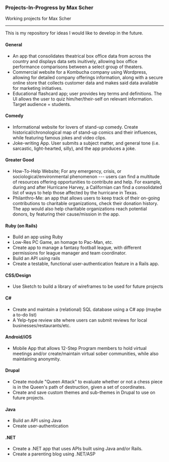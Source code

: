 ### Projects-In-Progress by Max Scher
Working projects for Max Scher
***

This is my repository for ideas I would like to develop in the future.

#### General
* An app that consolidates theatrical box office data from across the country and displays data sets inuitively, allowing box office performance comparisons between a select group of theaters.
* Commercial website for a Kombucha company using Wordpress, allowing for detailed company offerings information, along with a secure online store that collects customer data and makes said data available for marketing initiatives.
* Educational flashcard app; user provides key terms and definitions. The UI allows the user to quiz him/her/their-self on relevant information. Target audience = students.

#### Comedy
* Informational website for lovers of stand-up comedy. Create historical/chronological map of stand-up comics and their influences, while featuring famous jokes and video clips.
* Joke-writing App. User submits a subject matter, and general tone (i.e. sarcastic, light-hearted, silly), and the app produces a joke.

#### Greater Good
* How-To-Help Website; For any emergency, crisis, or sociological/environmental phenomenon --- users can find a multitude of resources offering opportunities to contribute and help. For example, during and after Hurricane Harvey, a Californian can find a consolidated list of ways to help those affected by the hurricane in Texas.
* Philanthro-Me: an app that allows users to keep track of their on-going contributions to charitable organizations, check their donation history. The app would also help charitable organizations reach potential donors, by featuring their cause/mission in the app.

#### Ruby (on Rails)
* Build an app using Ruby
* Low-Res PC Game, an homage to Pac-Man, etc.
* Create app to manage a fantasy football league, with different permissions for league manager and team coordinator.
* Build an API using rails
* Create a testable, functional user-authentication feature in a Rails app.

#### CSS/Design
* Use Sketch to build a library of wireframes to be used for future projects

#### C#
* Create and maintain a (relational) SQL database using a C# app (maybe a to-do list)
* A Yelp-type review site where users can submit reviews for local businesses/restaurants/etc.

#### Android/iOS
* Mobile App that allows 12-Step Program members to hold virtual meetings and/or create/maintain virtual sober communities, while also maintaining anonymity.

#### Drupal
* Create module "Queen Attack" to evaluate whether or not a chess piece is in the Queen's path of destruction, given a set of coordinates.
* Create and save custom themes and sub-themes in Drupal to use on future projects.

#### Java
* Build an API using Java
* Create user-authentication 

#### .NET
* Create a .NET app that uses APIs built using Java and/or Rails.
* Create a parenting blog using .NET/ASP
